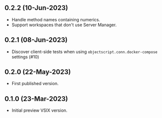 ## 0.2.2 (10-Jun-2023)
* Handle method names containing numerics.
* Support workspaces that don't use Server Manager.

## 0.2.1 (08-Jun-2023)
* Discover client-side tests when using `objectscript.conn.docker-compose` settings (#10)

## 0.2.0 (22-May-2023)
* First published version.

## 0.1.0 (23-Mar-2023)
* Initial preview VSIX version.
